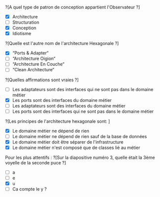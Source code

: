 ?[A quel type de patron de conception appartient l'Observateur ?]
-[x] Architecture
-[ ] Structuration
-[x] Conception
-[x] Idiotisme 

?[Quelle est l'autre nom de l'architecture Hexagonale ?]
-[x] “Ports & Adapter“
-[ ] “Architecture Oigion“
-[ ] “Architecture En Couche“
-[ ] “Clean Architecture“

?[Quelles affirmations sont vraies ?]
-[ ] Les adaptateurs sont des interfaces qui ne sont pas dans le domaine métier
-[x] Les ports sont des interfaces du domaine métier
-[ ] Les adaptateurs sont des interfaces du domaine métier
-[ ] Les ports sont des interfaces qui ne sont pas dans le domaine métier 

?[Les principes de l'architecture hexagonale sont: ]
-[x] Le domaine métier ne dépend de rien
-[ ] Le domaine métier ne dépend de rien sauf de la base de données
-[x] Le domaine métier doit être séparer de l'infrastructure
-[x] Le domaine métier n'est composé que de classes lié au métier

Pour les plus attentifs :
?[Sur la diapositive numéro 3, quelle était la 3ème voyelle de la seconde puce ?]
-[ ] a
-[ ] e
-[x] u
-[ ] Ca compte le y ?
